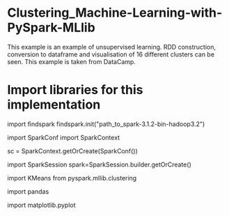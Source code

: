 # Clustering_Machine-Learning-with-PySpark-MLlib

This example is an example of unsupervised learning. RDD construction, conversion to dataframe and visualisation of 16 different clusters can be seen.
This example is taken from DataCamp.


# Import libraries for this implementation

import findspark
findspark.init("path_to_spark-3.1.2-bin-hadoop3.2")


import SparkConf
import SparkContext

sc = SparkContext.getOrCreate(SparkConf())

import SparkSession
spark=SparkSession.builder.getOrCreate()

import KMeans from pyspark.mllib.clustering

import pandas 

import matplotlib.pyplot


